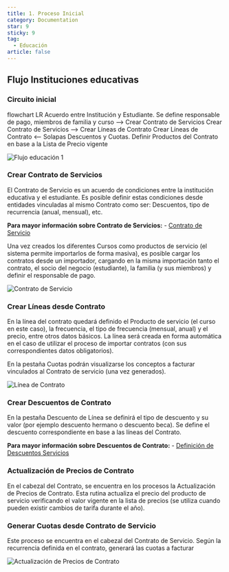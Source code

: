 ```yaml
---
title: 1. Proceso Inicial
category: Documentation
star: 9
sticky: 9
tag: 
  - Educación
article: false
---
```


## Flujo Instituciones educativas

### Circuito inicial

flowchart LR
    Acuerdo entre Institución y Estudiante. Se define responsable de pago, miembros de familia y curso --> Crear Contrato de Servicios
    Crear Contrato de Servicios --> Crear Líneas de Contrato
    Crear Líneas de Contrato <-- Solapas Descuentos y Cuotas. Definir Productos del Contrato en base a la Lista de Precio vigente

![Flujo educación 1](/assets/img/docs/education-management/edum-image1.png)

### Crear Contrato de Servicios

El Contrato de Servicio es un acuerdo de condiciones entre la institución educativa y el estudiante. 
Es posible definir estas condiciones desde entidades vinculadas al mismo Contrato como ser: Descuentos, tipo de recurrencia (anual, mensual), etc.

**Para mayor información sobre Contrato de Servicios:** - [Contrato de Servicio](service-education-contract)

Una vez creados los diferentes Cursos como productos de servicio (el sistema permite importarlos de forma masiva), es posible cargar los contratos desde un importador, cargando en la misma importación tanto el contrato, el socio del negocio (estudiante), la familia (y sus miembros) y definir el responsable de pago.

![Contrato de Servicio](/assets/img/docs/education-management/edum-image3.png)

### Crear Líneas desde Contrato

En la línea del contrato quedará definido el Producto de servicio (el curso en este caso), la frecuencia, el tipo de frecuencia (mensual, anual) y el precio, entre otros datos básicos.
La línea será creada en forma automática en el caso de utilizar el proceso de importar contratos (con sus correspondientes datos obligatorios).

En la pestaña Cuotas podrán visualizarse los conceptos a facturar vinculados al Contrato de servicio (una vez generados).

![Línea de Contrato](/assets/img/docs/education-management/edum-image4.png)

### Crear Descuentos de Contrato

En la pestaña Descuento de Línea se definirá el tipo de descuento y su valor (por ejemplo descuento hermano o descuento beca).
Se define el descuento correspondiente en base a las líneas del Contrato.

**Para mayor información sobre Descuentos de Contrato:** - [Definición de Descuentos Servicios](../sales-management/comercial-rules/discount-definition-education)

### Actualización de Precios de Contrato

En el cabezal del Contrato, se encuentra en los procesos la Actualización de Precios de Contrato.
Esta rutina actualiza el precio del producto de servicio verificando el valor vigente en la lista de precios (se utiliza cuando pueden existir cambios de tarifa durante el año).

### Generar Cuotas desde Contrato de Servicio

Este proceso se encuentra en el cabezal del Contrato de Servicio. Según la recurrencia definida en el contrato, generará las cuotas a facturar

![Actualización de Precios de Contrato](/assets/img/docs/education-management/edum-image5.png)